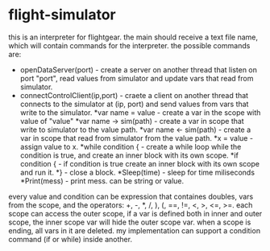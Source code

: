 # flight-simulator
this is an interpreter for flightgear. the main should receive a text file name, which will contain commands for the interpreter.
the possible commands are:
* openDataServer(port) - create a server on another thread that listen on port "port", read values from simulator and update vars that read from simulator.
* connectControlClient(ip,port) - craete a client on another thread that connects to the simulator at (ip, port) and send values from vars that write to the simulator.
*var name = value - create a var in the scope with value of "value"
*var name -> sim(path) - create a var in scope that write to simulator to the value path.
*var name <- sim(path) - create a var in scope that read from simulator from the value path.
*x = value - assign value to x.
*while condition { - create a while loop while the condition is true, and create an inner block with its own scope.
*if condition { - if condition is true create an inner block with its own scope and run it.
*} - close a block.
*Sleep(time) - sleep for time miliseconds
*Print(mess) - print mess. can be string or value.


every value and condition can be expression that containes doubles, vars from the scope, and the operators:
+, -, *, /, ), (, ==, !=, <, >, <=, >=.
each scope can access the outer scope, if a var is defined both in inner and outer scope, the inner scope var will hide the outer scope var.
when a scope is ending, all vars in it are deleted.
my implementation can support a condition command (if or while) inside another.
